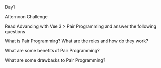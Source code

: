Day1 

Afternoon Challenge 

Read Advancing with Vue 3 > Pair Programming and answer the following questions

What is Pair Programming? What are the roles and how do they work?
>

What are some benefits of Pair Programming?
>

What are some drawbacks to Pair Programming?
>